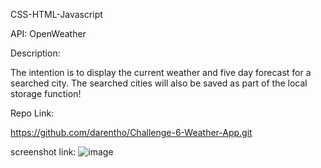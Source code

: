 CSS-HTML-Javascript

API: OpenWeather

Description:

The intention is to display the current weather and five day forecast for a searched city. The searched cities will also be saved as part of the local storage function!



Repo Link:

https://github.com/darentho/Challenge-6-Weather-App.git

screenshot link: ![image](https://user-images.githubusercontent.com/106845099/188222645-e4ae6eac-2b24-49a0-83f9-6ca019cfa172.png)